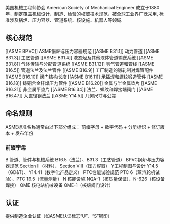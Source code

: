 美国机械工程师协会
American Society of Mechanical Engineer
成立于1880年，制定覆盖机械设计、制造、检验的权威技术规范，被全球工业界广泛采用, 标准涉及锅炉、压力容器、管道系统、核设施、机器人等领域.

## 核心规范
[[ASME BPVC]] ASME锅炉与压力容器规范
[[ASME B31.1​​]] 动力管道
[[ASME B31.3]] 工艺管道
​​[[ASME B31.4]]  液态烃及其他液体管道输送系统
[[ASME B31.8]] 气体传输与分配管道系统
[[ASME B31.12]] 氢气管道和管线
[[ASME B16.5]] 管道法兰及法兰管件
[[ASME B16.9​]] 工厂制造的锻轧制对焊管配件
[[ASME B16.10​]] 阀门结构长度
[[ASME B16.11​]] 承插焊和螺纹锻造管件
[[ASME B16.18​]] 铸铜合金钎焊压力管件
[[ASME B16.20​]] 金属与半金属垫片
[[ASME B16.21​]] 非金属平垫片
[[ASME B16.34​]] 法兰、螺纹和焊接端阀门
[[ASME B16.47​]] 大直径钢法兰
​[[ASME Y14.5​​]] 几何尺寸与公差

## 命名规则
ASME标准名称通常由以下部分组成：
​​前缀字母 + 数字代码 + 分册标识 + 修订版本 + 发布年份​
### 前缀字母
​​B​​	管道、管件与机械系统	B16.5（法兰）、B31.3（工艺管道）
​​BPVC​​	锅炉与压力容器规范	Section II（材料）、Section VIII（压力容器）
​​Y​​	工程制图与设计	Y14.5（GD&T）、Y14.41（数字化产品定义）
​​PTC​​	性能试验规范	PTC 6（蒸汽轮机试验）、PTC 19.5（流量测量）
​​N​​	核能设施	NQA-1（核质量保证）、N-626（核设备焊接）
​​QME​​	核电站机械设备	QME-1（核级阀门设计）


## 认证
提供制造企业认证（如ASME认证标志“U”、“S”钢印）
